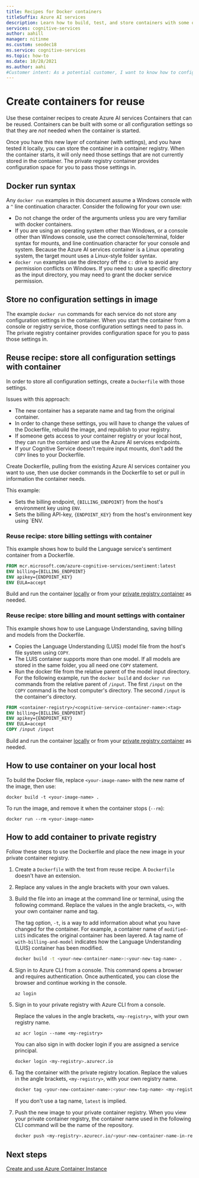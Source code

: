 ```yaml
---
title: Recipes for Docker containers
titleSuffix: Azure AI services
description: Learn how to build, test, and store containers with some or all of your configuration settings for deployment and reuse.
services: cognitive-services
author: aahill
manager: nitinme
ms.custom: seodec18
ms.service: cognitive-services
ms.topic: how-to
ms.date: 10/28/2021
ms.author: aahi
#Customer intent: As a potential customer, I want to know how to configure containers so I can reuse them.
---
```


# Create containers for reuse

Use these container recipes to create Azure AI services Containers that can be reused. Containers can be built with some or all configuration settings so that they are _not_ needed when the container is started.

Once you have this new layer of container (with settings), and you have tested it locally, you can store the container in a container registry. When the container starts, it will only need those settings that are not currently stored in the container. The private registry container provides configuration space for you to pass those settings in.

## Docker run syntax

Any `docker run` examples in this document assume a Windows console with a `^` line continuation character. Consider the following for your own use:

* Do not change the order of the arguments unless you are very familiar with docker containers.
* If you are using an operating system other than Windows, or a console other than Windows console, use the correct console/terminal, folder syntax for mounts, and line continuation character for your console and system.  Because the Azure AI services container is a Linux operating system, the target mount uses a Linux-style folder syntax.
* `docker run` examples use the directory off the `c:` drive to avoid any permission conflicts on Windows. If you need to use a specific directory as the input directory, you may need to grant the docker service permission.

## Store no configuration settings in image

The example `docker run` commands for each service do not store any configuration settings in the container. When you start the container from a console or registry service, those configuration settings need to pass in. The private registry container provides configuration space for you to pass those settings in.

## Reuse recipe: store all configuration settings with container

In order to store all configuration settings, create a `Dockerfile` with those settings.

Issues with this approach:

* The new container has a separate name and tag from the original container.
* In order to change these settings, you will have to change the values of the Dockerfile, rebuild the image, and republish to your registry.
* If someone gets access to your container registry or your local host, they can run the container and use the Azure AI services endpoints.
* If your Cognitive Service doesn't require input mounts, don't add the `COPY` lines to your Dockerfile.

Create Dockerfile, pulling from the existing Azure AI services container you want to use, then use docker commands in the Dockerfile to set or pull in information the container needs.

This example:

* Sets the billing endpoint, `{BILLING_ENDPOINT}` from the host's environment key using `ENV`.
* Sets the billing API-key, `{ENDPOINT_KEY}` from the host's environment key using `ENV.

### Reuse recipe: store billing settings with container

This example shows how to build the Language service's sentiment container from a Dockerfile.

```Dockerfile
FROM mcr.microsoft.com/azure-cognitive-services/sentiment:latest
ENV billing={BILLING_ENDPOINT}
ENV apikey={ENDPOINT_KEY}
ENV EULA=accept
```

Build and run the container [locally](#how-to-use-container-on-your-local-host) or from your [private registry container](#how-to-add-container-to-private-registry) as needed.

### Reuse recipe: store billing and mount settings with container

This example shows how to use Language Understanding, saving billing and models from the Dockerfile.

* Copies the Language Understanding (LUIS) model file from the host's file system using `COPY`.
* The LUIS container supports more than one model. If all models are stored in the same folder, you all need one `COPY` statement.
* Run the docker file from the relative parent of the model input directory. For the following example, run the `docker build` and `docker run` commands from the relative parent of `/input`. The first `/input` on the `COPY` command is the host computer's directory. The second `/input` is the container's directory.

```Dockerfile
FROM <container-registry>/<cognitive-service-container-name>:<tag>
ENV billing={BILLING_ENDPOINT}
ENV apikey={ENDPOINT_KEY}
ENV EULA=accept
COPY /input /input
```

Build and run the container [locally](#how-to-use-container-on-your-local-host) or from your [private registry container](#how-to-add-container-to-private-registry) as needed.

## How to use container on your local host

To build the Docker file, replace `<your-image-name>` with the new name of the image, then use:

```console
docker build -t <your-image-name> .
```

To run the image, and remove it when the container stops (`--rm`):

```console
docker run --rm <your-image-name>
```

## How to add container to private registry

Follow these steps to use the Dockerfile and place the new image in your private container registry.  

1. Create a `Dockerfile` with the text from reuse recipe. A `Dockerfile` doesn't have an extension.

1. Replace any values in the angle brackets with your own values.

1. Build the file into an image at the command line or terminal, using the following command. Replace the values in the angle brackets, `<>`, with your own container name and tag.  

    The tag option, `-t`, is a way to add information about what you have changed for the container. For example, a container name of `modified-LUIS` indicates the original container has been layered. A tag name of `with-billing-and-model` indicates how the Language Understanding (LUIS) container has been modified.

    ```Bash
    docker build -t <your-new-container-name>:<your-new-tag-name> .
    ```

1. Sign in to Azure CLI from a console. This command opens a browser and requires authentication. Once authenticated, you can close the browser and continue working in the console.

    ```azurecli
    az login
    ```

1. Sign in to your private registry with Azure CLI from a console.

    Replace the values in the angle brackets, `<my-registry>`, with your own registry name.  

    ```azurecli
    az acr login --name <my-registry>
    ```

    You can also sign in with docker login if you are assigned a service principal.

    ```Bash
    docker login <my-registry>.azurecr.io
    ```

1. Tag the container with the private registry location. Replace the values in the angle brackets, `<my-registry>`, with your own registry name. 

    ```Bash
    docker tag <your-new-container-name>:<your-new-tag-name> <my-registry>.azurecr.io/<your-new-container-name-in-registry>:<your-new-tag-name>
    ```

    If you don't use a tag name, `latest` is implied.

1. Push the new image to your private container registry. When you view your private container registry, the container name used in the following CLI command will be the name of the repository.

    ```Bash
    docker push <my-registry>.azurecr.io/<your-new-container-name-in-registry>:<your-new-tag-name>
    ```

## Next steps

[Create and use Azure Container Instance](azure-container-instance-recipe.md)

<!--
## Store input and output configuration settings

Bake in input params only

FROM containerpreview.azurecr.io/microsoft/cognitive-services-luis:<tag>
COPY luisModel1 /input/
COPY luisModel2 /input/

## Store all configuration settings

If you are a single manager of the container, you may want to store all settings in the container. The new, resulting container will not need any variables passed in to run. 

Issues with this approach:

* In order to change these settings, you will have to change the values of the Dockerfile and rebuild the file. 
* If someone gets access to your container registry or your local host, they can run the container and use the Azure AI services endpoints. 

The following _partial_ Dockerfile shows how to statically set the values for billing and model. This example uses the 

```Dockerfile
FROM <container-registry>/<cognitive-service-container-name>:<tag>
ENV billing=<billing value>
ENV apikey=<apikey value>
COPY luisModel1 /input/
COPY luisModel2 /input/
```

->
